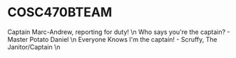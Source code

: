 # COSC470BTEAM

Captain Marc-Andrew, reporting for duty! \n
Who says you're the captain? - Master Potato Daniel \n
Everyone Knows I'm the captain! - Scruffy, The Janitor/Captain \n
